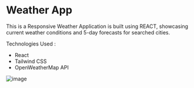 <h1>Weather App </h1>
<p>This is a Responsive Weather Application is built using REACT, showcasing current weather conditions and 5-day forecasts for searched cities.</p>
<p>Technologies Used : </p>
<ul>
 <li>React</li>
 <li>Tailwind CSS</li>
 <li>OpenWeatherMap API</li>
</ul> 

![image](https://github.com/user-attachments/assets/5c94b447-c786-4636-9f70-ec591ea16ae8)


